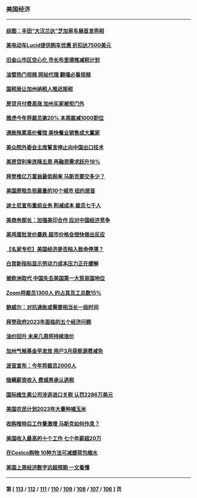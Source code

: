 ### 美国经济
---
#### [组图：丰田“大汉兰达”芝加哥车展首发亮相](../../pages/ncid1078158/n13926963.md?02110045) 
#### [美电动车Lucid提供购车优惠 折扣达7500美元](../../pages/ncid1078158/n13926661.md?02110045) 
#### [旧金山市区空心化 市长布里德推减税计划](../../pages/ncid1078158/n13926777.md?02110045) 
#### [油管热门视频 网站代理 翻墙必看视频](http://138.2.39.72:81/youtube.html?epic-marker?02110045)
#### [国税局让加州纳税人推迟报税](../../pages/ncid1078158/n13926688.md?02110045) 
#### [房贷月付费高涨 加州买家被拒门外](../../pages/ncid1078158/n13926678.md?02110045) 
#### [雅虎今年将裁员逾20% 本周裁减1000职位](../../pages/ncid1078158/n13926632.md?02110045) 
#### [通胀拖累高价餐馆 美快餐业销售成大赢家](../../pages/ncid1078158/n13926585.md?02110045) 
#### [美众院外委会主席誓言停止向中国出口技术](../../pages/ncid1078158/n13926472.md?02110045) 
#### [美房贷利率连降五周 再融资需求跃升18%](../../pages/ncid1078158/n13926139.md?02110045) 
#### [拜登推亿万富翁最低税率 马斯克要交多少？](../../pages/ncid1078158/n13925901.md?02110045) 
#### [美国房租负担最重的10个城市 纽约居首](../../pages/ncid1078158/n13925800.md?02110045) 
#### [迪士尼宣布重组业务 削减成本 裁员七千人](../../pages/ncid1078158/n13925772.md?02110045) 
#### [美商务部长：加强美印合作 应对中国经济竞争](../../pages/ncid1078158/n13925775.md?02110045) 
#### [美鸡蛋批发价暴跌 超市价格会很快做出反应](../../pages/ncid1078158/n13925684.md?02110045) 
#### [【名家专栏】美国经济是否陷入致命停滞？](../../pages/ncid1078158/n13925393.md?02110045) 
#### [白宫新指标显示劳动力成本压力正在缓解](../../pages/ncid1078158/n13925668.md?02110045) 
#### [被欧洲取代 中国失去美国第一大贸易国地位](../../pages/ncid1078158/n13925575.md?02110045) 
#### [Zoom将裁员1300人 约占其员工总数15%](../../pages/ncid1078158/n13924901.md?02110045) 
#### [鲍威尔：对抗通胀或需要相当长一段时间](../../pages/ncid1078158/n13924806.md?02110045) 
#### [拜登政府2023年面临的五个经济问题](../../pages/ncid1078158/n13924801.md?02110045) 
#### [油价回升 未来几周将持续涨价](../../pages/ncid1078158/n13924791.md?02110045) 
#### [加州气候基金早发放 用户3月获能源费减免](../../pages/ncid1078158/n13924784.md?02110045) 
#### [波音宣布：今年将裁员2000人](../../pages/ncid1078158/n13924674.md?02110045) 
#### [隐瞒薪资收入 费城男承认逃税](../../pages/ncid1078158/n13924354.md?02110045) 
#### [国际维生素公司涉逃进口关税 认罚2286万美元](../../pages/ncid1078158/n13924355.md?02110045) 
#### [美国农民计划2023年大量种植玉米](../../pages/ncid1078158/n13924039.md?02110045) 
#### [收购推特后工作量激增 马斯克如何作息？](../../pages/ncid1078158/n13923424.md?02110045) 
#### [美国收入最高的十个工作 七个年薪超20万](../../pages/ncid1078158/n13921953.md?02110045) 
#### [在Costco购物 10种方法可减缓荷包缩水](../../pages/ncid1078158/n13919239.md?02110045) 
#### [美国上周经济数字远超预期 一文看懂](../../pages/ncid1078158/n13922549.md?02110045) 

---
#### 第 [ [113](./113.md?02110045) / [112](./112.md?02110045) / [111](./111.md?02110045) / [110](./110.md?02110045) / [109](./109.md?02110045) / [108](./108.md?02110045) / [107](./107.md?02110045) / [106](./106.md?02110045) ] 页
